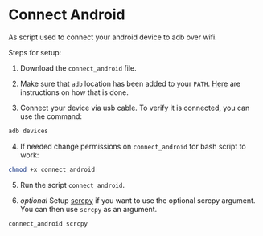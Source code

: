 # Connect Android
As script used to connect your android device to adb over wifi.

Steps for setup:
1) Download the `connect_android` file.

2) Make sure that `adb` location has been added to your `PATH`. [Here](https://www.xda-developers.com/adb-fastboot-any-directory-windows-linux/) are instructions on how that is done.

3) Connect your device via usb cable. To verify it is connected, you can use the command:
```bash
adb devices
```

4) If needed change permissions on `connect_android` for bash script to work:
```bash
chmod +x connect_android
```

5) Run the script `connect_android`.

6) *optional* Setup [scrcpy](https://github.com/Genymobile/scrcpy) if you want to use the optional scrcpy argument. You can then use `scrcpy` as an argument.

```bash
connect_android scrcpy
```
